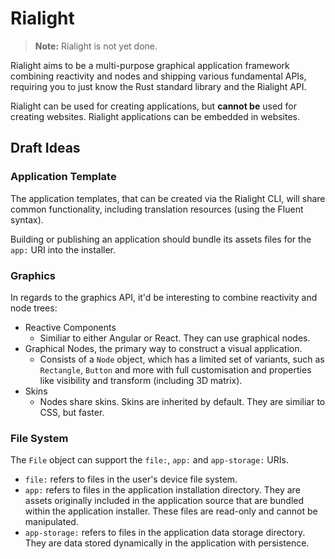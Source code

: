 # Rialight

> **Note:** Rialight is not yet done.

Rialight aims to be a multi-purpose graphical application framework combining reactivity and nodes and shipping various fundamental APIs, requiring you to just know the Rust standard library and the Rialight API.

Rialight can be used for creating applications, but **cannot be** used for creating websites. Rialight applications can be embedded in websites.

## Draft Ideas

### Application Template

The application templates, that can be created via the Rialight CLI, will share common functionality, including translation resources (using the Fluent syntax).

Building or publishing an application should bundle its assets files for the `app:` URI into the installer.

### Graphics

In regards to the graphics API, it'd be interesting to combine reactivity and node trees:

- Reactive Components
  - Similiar to either Angular or React. They can use graphical nodes.
- Graphical Nodes, the primary way to construct a visual application.
  - Consists of a `Node` object, which has a limited set of variants, such as `Rectangle`, `Button` and more with full customisation and properties like visibility and transform (including 3D matrix).
- Skins
  - Nodes share skins. Skins are inherited by default. They are similiar to CSS, but faster.

### File System

The `File` object can support the `file:`, `app:` and `app-storage:` URIs.

- `file:` refers to files in the user's device file system.
- `app:` refers to files in the application installation directory. They are assets originally included in the application source that are bundled within the application installer. These files are read-only and cannot be manipulated.
- `app-storage:` refers to files in the application data storage directory. They are data stored dynamically in the application with persistence.